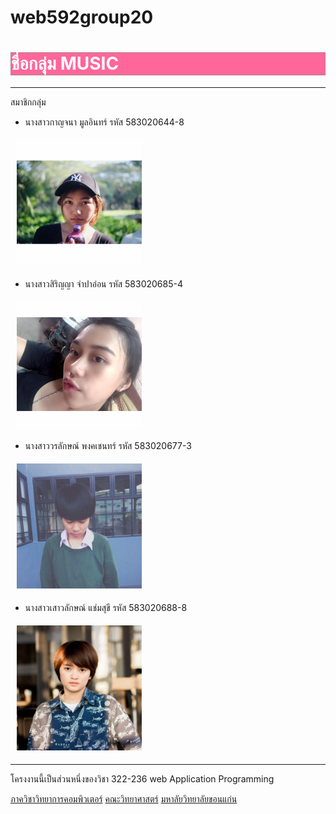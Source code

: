 # web592group20

<h1 style="color:#FFFFFF;background-color:#FF6699;border:1px solid
#a88">ชื่อกลุ่ม MUSIC</h1>

<hr>

สมาชิกกลุ่ม<br>
- นางสาวกาญจนา  มูลอินทร์  รหัส 583020644-8<br>
<img src="16681939_1111389515638084_2236810522777218583_n.jpg" height="200" hspace=10 vspace="5">

- นางสาวสิริญญา  จำปาอ่อน รหัส 583020685-4<br>
<img src="14900464_1219398991436982_7718370832156468504_n.jpg" height="200" hspace=10 vspace="5">

- นางสาววรลักษณ์  พงคเชนทร์ รหัส 583020677-3<br>
<img src="12246934_939811859435381_2163392622555955596_n.jpg" height="200" hspace=10 vspace="5">

- นางสาวเสาวลักษณ์  แช่มสุขี รหัส 583020688-8<br>
<img src="16684043_1250781968342111_6185910208601363596_n.jpg" height="200" hspace=10 vspace="5">

<hr>
โครงงานนี้เป็นส่วนหนึ่งของวิชา 322-236 web Application Programming

[ภาควิชาวิทยาการคอมพิวเตอร์](https://cs.kku.ac.th/)
[คณะวิทยาศาสตร์](http://sc.kku.ac.th)
[มหาลัยวิทยาลัยขอนแก่น](https://www.kku.ac.th/)
